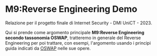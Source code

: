 # M9:Reverse Engineering Demo
Relazione per il progetto finale di Internet Security - DMI UniCT - 2023.

Qui si prende come argomento principale **M9:Reverse Engineering secondo tassonomia OSWAP**, tratteremo in generale del Reverse Engineering per poi trattare, con esempi, l'argomento usando i principi guida indicati da [OSWAP](https://owasp.org/) nelle sue opere.
